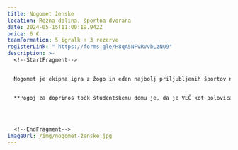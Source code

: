 ```yaml
---
title: Nogomet ženske
location: Rožna dolina, športna dvorana
date: 2024-05-15T11:00:19.942Z
price: 6 €
teamFormation: 5 igralk + 3 rezerve
registerLink: " https://forms.gle/H8qA5NFvRVvbLzNU9"
description: >-
  <!--StartFragment-->


  Nogomet je ekipna igra z žogo in eden najbolj priljubljenih športov na svetu. Na Majskih igrah se bodo v tej disciplini pomerili tako moški kot tudi ženske. Ekipo sestavlja največ 8 igralk. V polju zmeraj (razen ob izključitvi) igrajo 4 igralke + 1 vratarka ter 3 leteče menjave, ki se lahko med igro kadarkoli zamenjajo s soigralko iz igrišča. Pravila igre bodo določena pred začetkom turnirja in se bodo prilagajala številu prijavljenih ekip. Turnirja se lahko udeležijo vse študentke.


  **Pogoj za doprinos točk študentskemu domu je, da je VEČ kot polovica ekipe sestavljena iz stanovalk istega doma, hkrati pa se morajo uvrstiti med najboljše tri. 1. mesto prejme 12 točk, 2. mesto 10 točk in 3. mesto 8 točk.**




  <!--EndFragment-->
imageUrl: /img/nogomet-ženske.jpg
---
```

